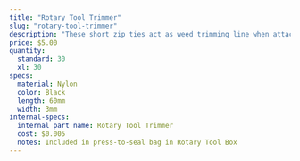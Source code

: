 ```yaml
---
title: "Rotary Tool Trimmer"
slug: "rotary-tool-trimmer"
description: "These short zip ties act as weed trimming line when attached to the Rotary Tool Trimmer Mount."
price: $5.00
quantity:
  standard: 30
  xl: 30
specs:
  material: Nylon
  color: Black
  length: 60mm
  width: 3mm
internal-specs:
  internal part name: Rotary Tool Trimmer
  cost: $0.005
  notes: Included in press-to-seal bag in Rotary Tool Box
---
```

